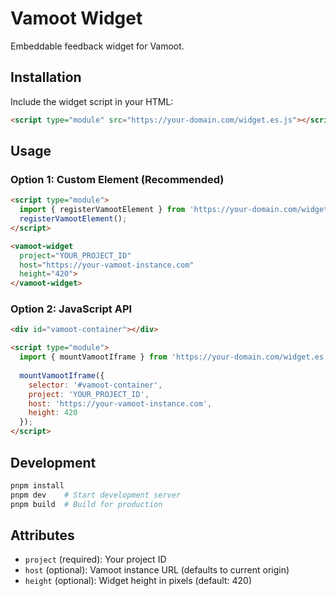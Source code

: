 # Vamoot Widget

Embeddable feedback widget for Vamoot.

## Installation

Include the widget script in your HTML:

```html
<script type="module" src="https://your-domain.com/widget.es.js"></script>
```

## Usage

### Option 1: Custom Element (Recommended)

```html
<script type="module">
  import { registerVamootElement } from 'https://your-domain.com/widget.es.js';
  registerVamootElement();
</script>

<vamoot-widget 
  project="YOUR_PROJECT_ID"
  host="https://your-vamoot-instance.com"
  height="420">
</vamoot-widget>
```

### Option 2: JavaScript API

```html
<div id="vamoot-container"></div>

<script type="module">
  import { mountVamootIframe } from 'https://your-domain.com/widget.es.js';
  
  mountVamootIframe({
    selector: '#vamoot-container',
    project: 'YOUR_PROJECT_ID',
    host: 'https://your-vamoot-instance.com',
    height: 420
  });
</script>
```

## Development

```bash
pnpm install
pnpm dev    # Start development server
pnpm build  # Build for production
```

## Attributes

- `project` (required): Your project ID
- `host` (optional): Vamoot instance URL (defaults to current origin)
- `height` (optional): Widget height in pixels (default: 420)


